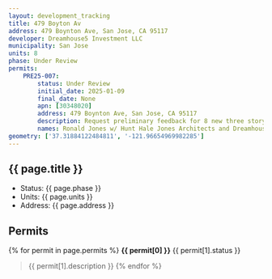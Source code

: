 ```yaml
---
layout: development_tracking
title: 479 Boyton Av
address: 479 Boynton Ave, San Jose, CA 95117
developer: Dreamhouse5 Investment LLC
municipality: San Jose
units: 8
phase: Under Review
permits:
    PRE25-007:
        status: Under Review
        initial_date: 2025-01-09
        final_date: None
        apn: [30348020]
        address: 479 Boynton Ave, San Jose, CA 95117
        description: Request preliminary feedback for 8 new three story townhomes.
        names: Ronald Jones w/ Hunt Hale Jones Architects and Dreamhouse5 Investment LLC;
geometry: ['37.31884122484811', '-121.96654969982285']
---
```


## {{ page.title }}

- Status: {{ page.phase }}
- Units: {{ page.units }}
- Address: {{ page.address }}

## Permits

{% for permit in page.permits %}
  **{{ permit[0] }}** <span class="tag">{{ permit[1].status }}</span>
  >{{ permit[1].description }}
{% endfor %}
